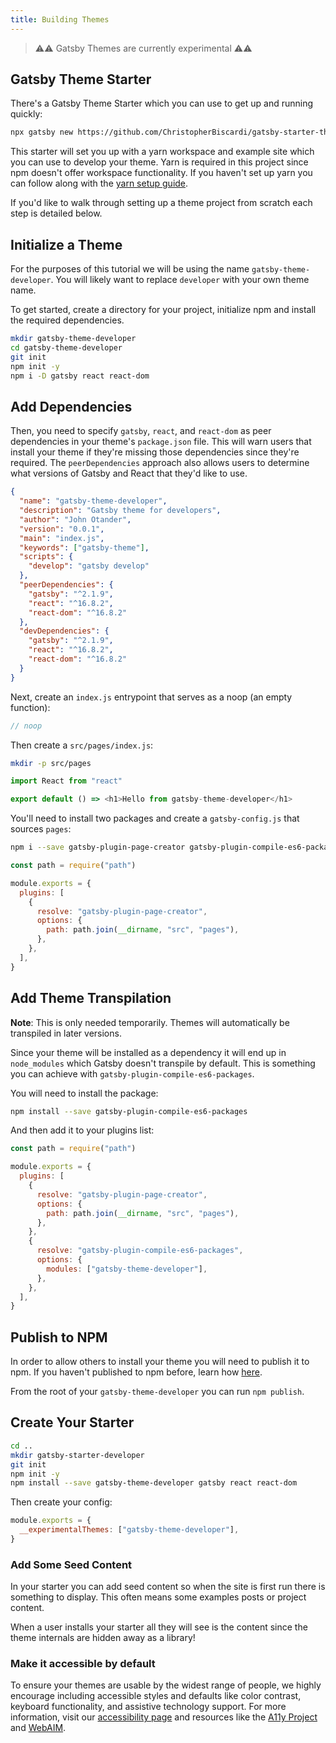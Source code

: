```yaml
---
title: Building Themes
---
```


> ⚠⚠ Gatsby Themes are currently experimental ⚠⚠

## Gatsby Theme Starter

There's a Gatsby Theme Starter which you can use to get up and running quickly:

```sh
npx gatsby new https://github.com/ChristopherBiscardi/gatsby-starter-theme
```

This starter will set you up with a yarn workspace and example site which you can
use to develop your theme. Yarn is required in this project since npm doesn't offer
workspace functionality. If you haven't set up yarn you can follow along with the
[yarn setup guide](/contributing/setting-up-your-local-dev-environment/#using-yarn).

If you'd like to walk through setting up a theme project from scratch each step is
detailed below.

## Initialize a Theme

For the purposes of this tutorial we will be using the name `gatsby-theme-developer`.
You will likely want to replace `developer` with your own theme name.

To get started, create a directory for your project, initialize npm and install the
required dependencies.

```sh
mkdir gatsby-theme-developer
cd gatsby-theme-developer
git init
npm init -y
npm i -D gatsby react react-dom
```

## Add Dependencies

Then, you need to specify `gatsby`, `react`, and `react-dom` as peer dependencies in your theme's `package.json` file. This
will warn users that install your theme if they're missing those dependencies since they're
required. The `peerDependencies` approach also allows users to determine what versions
of Gatsby and React that they'd like to use.

```json
{
  "name": "gatsby-theme-developer",
  "description": "Gatsby theme for developers",
  "author": "John Otander",
  "version": "0.0.1",
  "main": "index.js",
  "keywords": ["gatsby-theme"],
  "scripts": {
    "develop": "gatsby develop"
  },
  "peerDependencies": {
    "gatsby": "^2.1.9",
    "react": "^16.8.2",
    "react-dom": "^16.8.2"
  },
  "devDependencies": {
    "gatsby": "^2.1.9",
    "react": "^16.8.2",
    "react-dom": "^16.8.2"
  }
}
```

Next, create an `index.js` entrypoint that serves as a noop (an empty function):

```js:title=index.js
// noop
```

Then create a `src/pages/index.js`:

```sh
mkdir -p src/pages
```

```js:title=src/pages/index.js
import React from "react"

export default () => <h1>Hello from gatsby-theme-developer</h1>
```

You'll need to install two packages and create a `gatsby-config.js` that sources `pages`:

```sh
npm i --save gatsby-plugin-page-creator gatsby-plugin-compile-es6-packages
```

```js:title=gatsby-config.js
const path = require("path")

module.exports = {
  plugins: [
    {
      resolve: "gatsby-plugin-page-creator",
      options: {
        path: path.join(__dirname, "src", "pages"),
      },
    },
  ],
}
```

## Add Theme Transpilation

**Note**: This is only needed temporarily. Themes will automatically be transpiled in later versions.

Since your theme will be installed as a dependency it will end up in `node_modules` which Gatsby
doesn't transpile by default. This is something you can achieve with `gatsby-plugin-compile-es6-packages`.

You will need to install the package:

```sh
npm install --save gatsby-plugin-compile-es6-packages
```

And then add it to your plugins list:

```js:title=gatsby-config.js
const path = require("path")

module.exports = {
  plugins: [
    {
      resolve: "gatsby-plugin-page-creator",
      options: {
        path: path.join(__dirname, "src", "pages"),
      },
    },
    {
      resolve: "gatsby-plugin-compile-es6-packages",
      options: {
        modules: ["gatsby-theme-developer"],
      },
    },
  ],
}
```

## Publish to NPM

In order to allow others to install your theme you will need to publish it to npm. If you haven't published to npm before, learn how [here](https://docs.npmjs.com/packages-and-modules/contributing-packages-to-the-registry).

From the root of your `gatsby-theme-developer` you can run `npm publish`.

## Create Your Starter

```sh
cd ..
mkdir gatsby-starter-developer
git init
npm init -y
npm install --save gatsby-theme-developer gatsby react react-dom
```

Then create your config:

```js:title=gatsby-config.js
module.exports = {
  __experimentalThemes: ["gatsby-theme-developer"],
}
```

### Add Some Seed Content

In your starter you can add seed content so when the site is first run there
is something to display. This often means some examples posts or project
content.

When a user installs your starter all they will see is the content since the
theme internals are hidden away as a library!

### Make it accessible by default

To ensure your themes are usable by the widest range of people, we highly encourage including
accessible styles and defaults like color contrast, keyboard functionality, and assistive
technology support. For more information, visit our [accessibility page](/docs/making-your-site-accessible/)
and resources like the [A11y Project](https://a11yproject.com) and [WebAIM](https://webaim.org).
